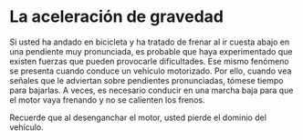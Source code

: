 # La aceleración de gravedad

Si usted ha andado en bicicleta y ha tratado de frenar al ir cuesta abajo en una pendiente muy pronunciada, es probable que haya experimentado que existen fuerzas que pueden provocarle dificultades. Ese mismo fenómeno se presenta cuando conduce un vehículo motorizado. Por ello, cuando vea señales que le adviertan sobre pendientes pronunciadas, tómese tiempo para bajarlas. A veces, es necesario conducir en una marcha baja para que el motor vaya frenando y no se calienten los frenos.

Recuerde que al desenganchar el motor, usted pierde el dominio del vehículo.



